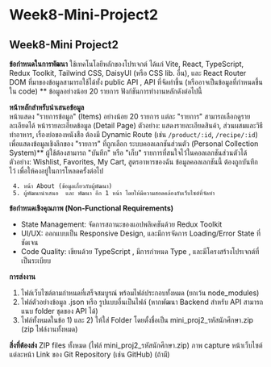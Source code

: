 # Week8-Mini-Project2
Week8-Mini Project2
------------------------------------------------------------------------------------------------------------------------------------------

**ข้อกำหนดในการพัฒนา**
ใช้เทคโนโลยีหลักของโปรเจกต์ ได้แก่ Vite, React, TypeScript, Redux Toolkit, Tailwind CSS, DaisyUI (หรือ CSS lib. อื่น), และ React Router DOM
ที่มาของข้อมูลสามารถใช้ได้ทั้ง public API , API ที่จัดทำขึ้น (หรืออาจเป็นข้อมูลที่กำหนดขึ้นใน code) 
** ข้อมูลอย่างน้อย 20 รายการ 
ฟังก์ชันการทำงานหลักดังต่อไปนี้

**หน้าหลักสำหรับนำเสนอข้อมูล**  
  หน้าแสดง "รายการข้อมูล" (Items) อย่างน้อย 20 รายการ
  แต่ละ "รายการ" สามารถเลือกดูรายละเอียดได้ 
  หน้ารายละเอียดข้อมูล (Detail Page) 
  ตัวอย่าง: แสดงรายละเอียดสินค้า, ส่วนผสมและวิธีทำอาหาร, เรื่องย่อของหนังสือ 
  ต้องมี Dynamic Route (เช่น `/product/:id`, `/recipe/:id`) เพื่อแสดงข้อมูลเชิงลึกของ "รายการ" ที่ถูกเลือก 
  ระบบคอลเลกชันส่วนตัว (Personal Collection System)** 
  ผู้ใช้ต้องสามารถ "บันทึก" หรือ "เก็บ" รายการที่สนใจไว้ในคอลเลกชันส่วนตัวได้ 
  ตัวอย่าง: Wishlist, Favorites, My Cart, สูตรอาหารของฉัน 
  ข้อมูลคอลเลกชันนี้ ต้องถูกบันทึกไว้ เพื่อให้คงอยู่ในการโหลดครั้งต่อไป 

     4. หน้า About (ข้อมูลเกี่ยวกับผู้พัฒนา) 
     5. ผู้พัฒนานำเสนอ  และ พัฒนา อีก 1 หน้า โดยให้มีความสอดคล้องกับเว็บไซต์ที่จัดทำ


**ข้อกำหนดเชิงคุณภาพ (Non-Functional Requirements)**
  - State Management: จัดการสถานะของแอปพลิเคชันด้วย Redux Toolkit
  - UI/UX: ออกแบบเป็น Responsive Design, และมีการจัดการ Loading/Error State ที่ชัดเจน
  - Code Quality: เขียนด้วย TypeScript , มีการกำหนด Type , และมีโครงสร้างโปรเจกต์ที่เป็นระเบียบ

**การส่งงาน**
  1)  ไฟล์เว็บไซต์ตามกำหนดที่เสร็จสมบูรณ์ พร้อมไฟล์ประกอบทั้งหมด (ยกเว้น node_modules)
  2)  ไฟล์ตัวอย่างข้อมูล .json หรือ รูปแบบอื่นเป็นไฟล์ (หากพัฒนา Backend สำหรับ API สามารถ แนบ folder ชุดของ API ได้)
  3)  ไฟล์ทั้งหมดในข้อ  1) และ 2) ให้ใส่ Folder โดยตั้งชื่อเป็น mini_proj2_รหัสนักศึกษา.zip (zip ไฟล์งานทั้งหมด)

**สิ่งที่ต้องส่ง**
 ZIP files ทั้งหมด (ไฟล์  mini_proj2_รหัสนักศึกษา.zip)
 ภาพ capture หน้าเว็บไซต์ แต่ละหน้า
 Link ของ Git Repository (เช่น GitHub) (ถ้ามี)
